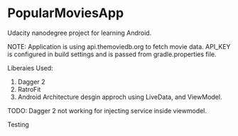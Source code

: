 # PopularMoviesApp
Udacity nanodegree project for learning Android.

NOTE:
Application is using api.themoviedb.org to fetch movie data. API_KEY is configured in build settings and is passed from gradle.properties file.

Liberaies Used:
1) Dagger 2
2) RatroFit
3) Android Architecture desgin approch using LiveData, and ViewModel.


TODO:
Dagger 2 not working for injecting service inside viewmodel.

Testing
